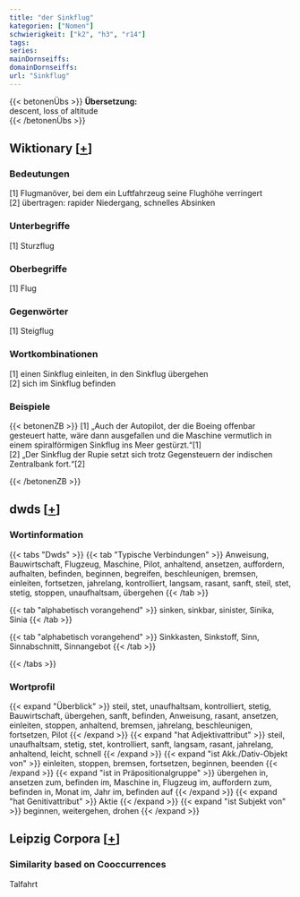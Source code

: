 ```yaml
---
title: "der Sinkflug"
kategorien: ["Nomen"]
schwierigkeit: ["k2", "h3", "r14"]
tags:
series:
mainDornseiffs:
domainDornseiffs:
url: "Sinkflug"
---
```


{{< betonenÜbs >}}
**Übersetzung:**  
descent, loss of altitude  
{{< /betonenÜbs >}}

## Wiktionary [[+](https://de.wiktionary.org/wiki/Sinkflug)]

### Bedeutungen
[1] Flugmanöver, bei dem ein Luftfahrzeug seine Flughöhe verringert  
[2] übertragen: rapider Niedergang, schnelles Absinken  

### Unterbegriffe
[1] Sturzflug  

### Oberbegriffe
[1] Flug  

### Gegenwörter
[1] Steigflug  

### Wortkombinationen
[1] einen Sinkflug einleiten, in den Sinkflug übergehen  
[2] sich im Sinkflug befinden  

### Beispiele
{{< betonenZB >}}
[1] „Auch der Autopilot, der die Boeing offenbar gesteuert hatte, wäre dann ausgefallen und die Maschine vermutlich in einem spiralförmigen Sinkflug ins Meer gestürzt.“[1]  
[2] „Der Sinkflug der Rupie setzt sich trotz Gegensteuern der indischen Zentralbank fort.“[2]  

{{< /betonenZB >}}


## dwds [[+](https://www.dwds.de/wb/Sinkflug)]

### Wortinformation
{{< tabs "Dwds" >}}
{{< tab "Typische Verbindungen" >}}
Anweisung, Bauwirtschaft, Flugzeug, Maschine, Pilot, anhaltend, ansetzen, auffordern, aufhalten, befinden, beginnen, begreifen, beschleunigen, bremsen, einleiten, fortsetzen, jahrelang, kontrolliert, langsam, rasant, sanft, steil, stet, stetig, stoppen, unaufhaltsam, übergehen
{{< /tab >}}

{{< tab "alphabetisch vorangehend" >}}
sinken, sinkbar, sinister, Sinika, Sinia
{{< /tab >}}

{{< tab "alphabetisch vorangehend" >}}
Sinkkasten, Sinkstoff, Sinn, Sinnabschnitt, Sinnangebot
{{< /tab >}}

{{< /tabs >}}

### Wortprofil
{{< expand "Überblick" >}} steil, stet, unaufhaltsam, kontrolliert, stetig, Bauwirtschaft, übergehen, sanft, befinden, Anweisung, rasant, ansetzen, einleiten, stoppen, anhaltend, bremsen, jahrelang, beschleunigen, fortsetzen, Pilot {{< /expand >}}
{{< expand "hat Adjektivattribut" >}} steil, unaufhaltsam, stetig, stet, kontrolliert, sanft, langsam, rasant, jahrelang, anhaltend, leicht, schnell {{< /expand >}}
{{< expand "ist Akk./Dativ-Objekt von" >}} einleiten, stoppen, bremsen, fortsetzen, beginnen, beenden {{< /expand >}}
{{< expand "ist in Präpositionalgruppe" >}} übergehen in, ansetzen zum, befinden im, Maschine in, Flugzeug im, auffordern zum, befinden in, Monat im, Jahr im, befinden auf {{< /expand >}}
{{< expand "hat Genitivattribut" >}} Aktie {{< /expand >}}
{{< expand "ist Subjekt von" >}} beginnen, weitergehen, drohen {{< /expand >}}

## Leipzig Corpora [[+](https://corpora.uni-leipzig.de/en/res?word=Sinkflug&corpusId=deu_newscrawl-public_2018)]


### Similarity based on Cooccurrences
Talfahrt

